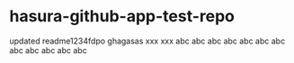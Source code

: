 # hasura-github-app-test-repo

updated readme1234fdpo
ghagasas
xxx
xxx
abc
abc
abc
abc
abc
abc
abc
abc
abc
abc
abc
abc
